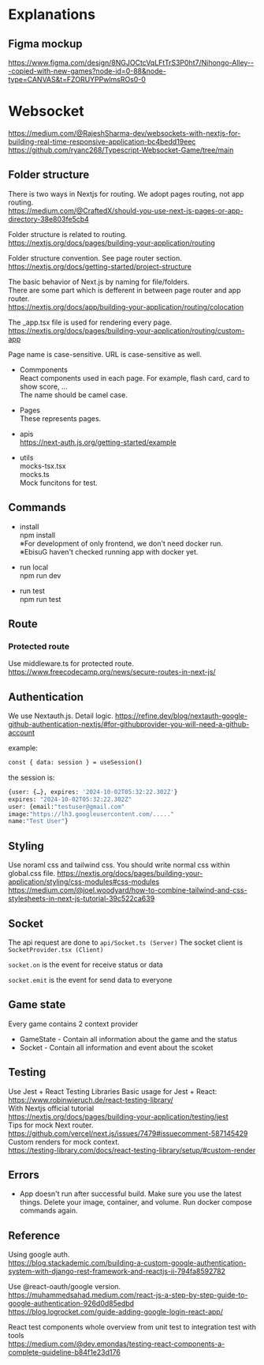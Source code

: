 # Explanations

## Figma mockup

https://www.figma.com/design/8NGJOCtcVqLFtTrS3P0ht7/Nihongo-Alley---copied-with-new-games?node-id=0-88&node-type=CANVAS&t=FZORUYPPwlmsROs0-0

# Websocket

https://medium.com/@RajeshSharma-dev/websockets-with-nextjs-for-building-real-time-responsive-application-bc4bedd19eec
https://github.com/ryanc268/Typescript-Websocket-Game/tree/main

## Folder structure

There is two ways in Nextjs for routing. We adopt pages routing, not app routing. <br>
https://medium.com/@CraftedX/should-you-use-next-js-pages-or-app-directory-38e803fe5cb4

Folder structure is related to routing.<br>
https://nextjs.org/docs/pages/building-your-application/routing

Folder structure convention. See page router section.<br>
https://nextjs.org/docs/getting-started/project-structure

The basic behavior of Next.js by naming for file/folders.<br>
There are some part which is defferent in between page router and app router.<br>
https://nextjs.org/docs/app/building-your-application/routing/colocation<br>

The \_app.tsx file is used for rendering every page.<br>
https://nextjs.org/docs/pages/building-your-application/routing/custom-app

Page name is case-sensitive. URL is case-sensitive as well.

- Commponents<br>
  React components used in each page. For example, flash card, card to show score, ...<br>
  The name should be camel case.

- Pages<br>
  These represents pages.<br>

- apis<br>
  https://next-auth.js.org/getting-started/example<br>

* utils<br>
  mocks-tsx.tsx<br>
  mocks.ts<br>
  Mock funcitons for test.

## Commands

- install<br>
  npm install<br>
  ※For development of only frontend, we don't need docker run.<br>
  ※EbisuG haven't checked running app with docker yet.

* run local<br>
  npm run dev<br>

* run test<br>
  npm run test

## Route

### Protected route

Use middleware.ts for protected route.
https://www.freecodecamp.org/news/secure-routes-in-next-js/<br>

## Authentication

We use Nextauth.js.
Detail logic.
https://refine.dev/blog/nextauth-google-github-authentication-nextjs/#for-githubprovider-you-will-need-a-github-account

example:

```bash
const { data: session } = useSession()
```

the session is:

```bash
{user: {…}, expires: '2024-10-02T05:32:22.302Z'}
expires: "2024-10-02T05:32:22.302Z"
user: {email:"testuser@gmail.com"
image:"https://lh3.googleusercontent.com/....."
name:"Test User"}
```
## Styling
Use noraml css and tailwind css.
You should write normal css within global.css file.
https://nextjs.org/docs/pages/building-your-application/styling/css-modules#css-modules
https://medium.com/@joel.woodyard/how-to-combine-tailwind-and-css-stylesheets-in-next-js-tutorial-39c522ca639

## Socket

The api request are done to `api/Socket.ts (Server)`
The socket client is `SocketProvider.tsx (Client)`

`socket.on` is the event for receive status or data

`socket.emit` is the event for send data to everyone

## Game state

Every game contains 2 context provider

- GameState - Contain all information about the game and the status
- Socket - Contain all information and event about the scoket

## Testing

Use Jest + React Testing Libraries
Basic usage for Jest + React:<br>
https://www.robinwieruch.de/react-testing-library/<br>
With Nextjs official tutorial<br>
https://nextjs.org/docs/pages/building-your-application/testing/jest<br>
Tips for mock Next router.<br>
https://github.com/vercel/next.js/issues/7479#issuecomment-587145429<br>
Custom renders for mock context.<br>
https://testing-library.com/docs/react-testing-library/setup/#custom-render

## Errors

- App doesn't run after successful build.
  Make sure you use the latest things. Delete your image, container, and volume. Run docker compose commands again.

## Reference

Using google auth.<br>
https://blog.stackademic.com/building-a-custom-google-authentication-system-with-django-rest-framework-and-reactjs-ii-794fa8592782

Use @react-oauth/google version.<br>
https://muhammedsahad.medium.com/react-js-a-step-by-step-guide-to-google-authentication-926d0d85edbd<br>
https://blog.logrocket.com/guide-adding-google-login-react-app/<br>

React test components whole overview from unit test to integration test with tools<br>
https://medium.com/@dev.emondas/testing-react-components-a-complete-guideline-b84f1e23d176
